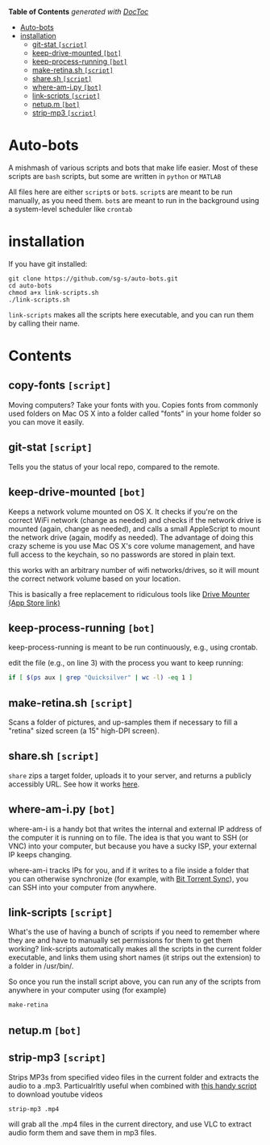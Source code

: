 <!-- START doctoc generated TOC please keep comment here to allow auto update -->
<!-- DON'T EDIT THIS SECTION, INSTEAD RE-RUN doctoc TO UPDATE -->
**Table of Contents**  *generated with [DocToc](http://doctoc.herokuapp.com/)*

- [Auto-bots](#auto-bots)
- [installation](#installation)
  - [git-stat ```[script]```](#git-stat-script)
  - [keep-drive-mounted ```[bot]```](#keep-drive-mounted-bot)
  - [keep-process-running ```[bot]```](#keep-process-running-bot)
  - [make-retina.sh `[script]`](#make-retinash-script)
  - [share.sh `[script]`](#sharesh-script)
  - [where-am-i.py ```[bot]```](#where-am-ipy-bot)
  - [link-scripts `[script]`](#link-scripts-script)
  - [netup.m ```[bot]```](#netupm-bot)
  - [strip-mp3 ```[script]```](#strip-mp3-script)

<!-- END doctoc generated TOC please keep comment here to allow auto update -->

# Auto-bots

A mishmash of various scripts and bots that make life easier. Most of these scripts are `bash` scripts, but some are written in `python` or `MATLAB`

All files here are either `script`s or ```bot```s. ```script```s are meant to be run manually, as you need them. ```bot```s are meant to run in the background using a system-level scheduler like `crontab`

# installation

If you have git installed:

```
git clone https://github.com/sg-s/auto-bots.git
cd auto-bots
chmod a+x link-scripts.sh
./link-scripts.sh

```

`link-scripts` makes all the scripts here executable, and you can run them by calling their name.

# Contents## copy-fonts ```[script]```

Moving computers? Take your fonts with you. Copies fonts from commonly used folders on Mac OS X into a folder called "fonts" in your home folder so you can move it easily.

## git-stat ```[script]```

Tells you the status of your local repo, compared to the remote. 


## keep-drive-mounted ```[bot]```

Keeps a network volume mounted on OS X. It checks if you're on the correct WiFi network (change as needed) and checks if the network drive is mounted (again, change as needed), and calls a small AppleScript to mount the network drive (again, modify as needed). The advantage of doing this crazy scheme is you use Mac OS X's core volume management, and have full access to the keychain, so no passwords are stored in plain text. 

this works with an arbitrary number of wifi networks/drives, so it will mount the correct network volume based on your location. 

This is basically a free replacement to ridiculous tools like [Drive Mounter (App Store link)](https://itunes.apple.com/us/app/drive-mounter/id441149468?mt=12)


## keep-process-running ```[bot]```

keep-process-running is meant to be run continuously, e.g., using crontab. 

edit the file (e.g., on line 3) with the process you want to keep running: 

```bash
if [ $(ps aux | grep "Quicksilver" | wc -l) -eq 1 ]
```

## make-retina.sh `[script]`

Scans a folder of pictures, and up-samples them if necessary to fill a "retina" sized screen (a 15" high-DPI screen). 

## share.sh `[script]`
`share` zips a target folder, uploads it to your server, and returns a publicly accessibly URL. See how it works [here](https://gist.github.com/sg-s/40245c08d37e83bde3fb).


## where-am-i.py ```[bot]```

where-am-i is a handy bot that writes the internal and external IP address of the computer it is running on to file. The idea is that you want to SSH (or VNC) into your computer, but because you have a sucky ISP, your external IP keeps changing. 

where-am-i tracks IPs for you, and if it writes to a file inside a folder that you can otherwise synchronize (for example, with [Bit Torrent Sync](http://www.bittorrent.com/sync)), you can SSH into your computer from anywhere. 

## link-scripts `[script]`

What's the use of having a bunch of scripts if you need to remember where they are and have to manually set permissions for them to get them working? link-scripts automatically makes all the scripts in the current folder executable, and links them using short names (it strips out the extension) to a folder in /usr/bin/.

So once you run the install script above, you can run any of the scripts from anywhere in your computer using (for example)

```bash
make-retina
```



## netup.m ```[bot]```


## strip-mp3 ```[script]```

Strips MP3s from specified video files in the current folder and extracts the audio to a .mp3. Particualrltly useful when combined with [this handy script](https://github.com/rg3/youtube-dl) to download youtube videos 

```bash
strip-mp3 .mp4 
```

will grab all the .mp4 files in the current directory, and use VLC to extract audio form them and save them in mp3 files. 